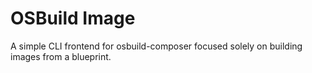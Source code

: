 OSBuild Image
=============

A simple CLI frontend for osbuild-composer focused solely on building images
from a blueprint.

